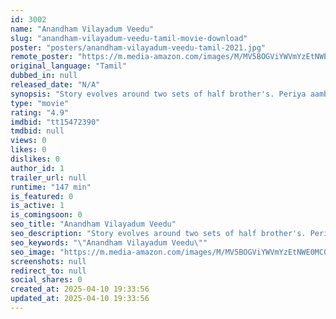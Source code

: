 ```yaml
---
id: 3002
name: "Anandham Vilayadum Veedu"
slug: "anandham-vilayadum-veedu-tamil-movie-download"
poster: "posters/anandham-vilayadum-veedu-tamil-2021.jpg"
remote_poster: "https://m.media-amazon.com/images/M/MV5BOGViYWVmYzEtNWE0MC00YTEzLWJkZTctNTg1MzZjOWY0MWUwXkEyXkFqcGc@._V1_SX300.jpg"
original_language: "Tamil"
dubbed_in: null
released_date: "N/A"
synopsis: "Story evolves around two sets of half brother's. Periya aambala married twice and he got lots of children from both wife's. Saravanan and his siblings from the first wife, Cheran and siblings from the second. Saravanan decides to ..."
type: "movie"
rating: "4.9"
imdbid: "tt15472390"
tmdbid: null
views: 0
likes: 0
dislikes: 0
author_id: 1
trailer_url: null
runtime: "147 min"
is_featured: 0
is_active: 1
is_comingsoon: 0
seo_title: "Anandham Vilayadum Veedu"
seo_description: "Story evolves around two sets of half brother's. Periya aambala married twice and he got lots of children from both wife's. Saravanan and his siblings from the first wife, Cheran and siblings from the second. Saravanan decides to ..."
seo_keywords: "\"Anandham Vilayadum Veedu\""
seo_image: "https://m.media-amazon.com/images/M/MV5BOGViYWVmYzEtNWE0MC00YTEzLWJkZTctNTg1MzZjOWY0MWUwXkEyXkFqcGc@._V1_SX300.jpg"
screenshots: null
redirect_to: null
social_shares: 0
created_at: 2025-04-10 19:33:56
updated_at: 2025-04-10 19:33:56
---
```


